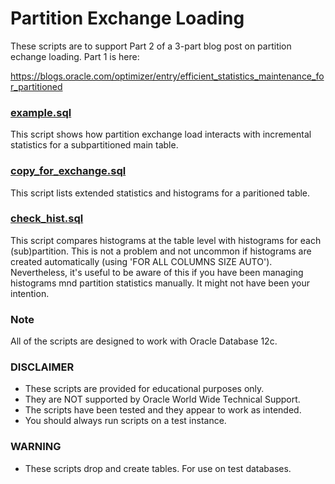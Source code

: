 # Partition Exchange Loading

These scripts are to support Part 2 of a 3-part blog post on partition echange loading. Part 1 is here:

https://blogs.oracle.com/optimizer/entry/efficient_statistics_maintenance_for_partitioned

### [example.sql](https://github.com/oracle/dw-vldb/tree/master/partition_exchange_load/example.sql)

This script shows how partition exchange load interacts with incremental statistics for a subpartitioned main table.

### [copy_for_exchange.sql](https://github.com/oracle/dw-vldb/tree/master/partition_exchange_load/list_s.sql)

This script lists extended statistics and histograms for a paritioned table.

### [check_hist.sql](https://github.com/oracle/dw-vldb/tree/master/partition_exchange_load/check_hist.sql)

This script compares histograms at the table level with histograms for each (sub)partition. This is not a problem and not uncommon if histograms are created automatically (using 'FOR ALL COLUMNS SIZE AUTO'). Nevertheless, it's useful to be aware of this if you have been managing histograms mnd partition statistics manually. It might not have been your intention.

### Note

All of the scripts are designed to work with Oracle Database 12c.

### DISCLAIMER

*  These scripts are provided for educational purposes only.
*  They are NOT supported by Oracle World Wide Technical Support.
*  The scripts have been tested and they appear to work as intended.
*  You should always run scripts on a test instance.

### WARNING

*  These scripts drop and create tables. For use on test databases.
